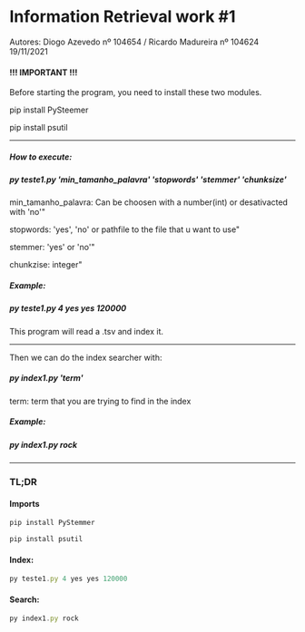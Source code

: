 <h1>Information Retrieval work #1</h1>

Autores:
Diogo Azevedo nº 104654 / Ricardo Madureira nº 104624
19/11/2021

<h4>!!! IMPORTANT !!!</h4>

<p>Before starting the program, you need to install these two modules.

<p>pip install PySteemer
<p>pip install psutil

---------------

<h5>How to execute:</h5>

<h5>py teste1.py 'min_tamanho_palavra' 'stopwords' 'stemmer' 'chunksize'</h5>

<p>min_tamanho_palavra: Can be choosen with a number(int) or desativacted with 'no'"
<p>stopwords: 'yes', 'no' or pathfile to the file that u want to use"
<p>stemmer: 'yes' or 'no'"
<p>chunkzise: integer"

<h5>Example:</h5>
<h5>py teste1.py 4 yes yes 120000</h5>

<p>This program will read a .tsv and index it.

---------------

<p>Then we can do the index searcher with:

<h5>py index1.py 'term'</h5>

<p>term: term that you are trying to find in the index

<h5>Example:</h5>
<h5>py index1.py rock</h5>

---------------

<h3>TL;DR</h3>

<h4>Imports</h4>

```jsx
pip install PyStemmer
```

```jsx
pip install psutil
```

<h4>Index:</h4>

```jsx
py teste1.py 4 yes yes 120000
```
<p>
<h4>Search:</h4>

```jsx
py index1.py rock
```

